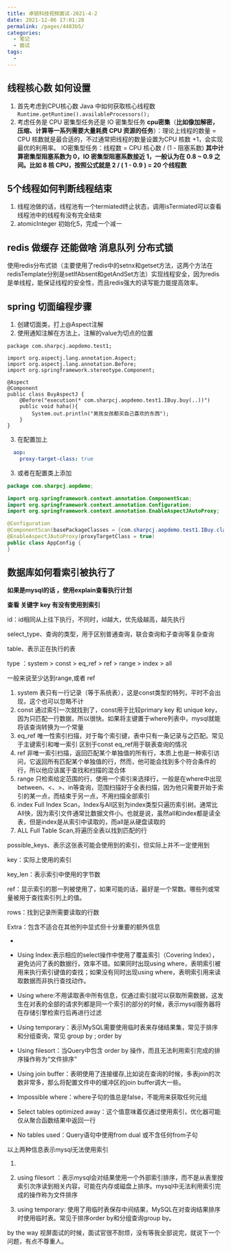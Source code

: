 ```yaml
---
title: 卓锐科技视频面试-2021-4-2
date: 2021-12-06 17:01:28
permalink: /pages/4483b5/
categories:
  - 笔记
  - 面试
tags:
  - 
---
```

## 线程核心数 如何设置


1. 首先考虑到CPU核心数 Java 中如何获取核心线程数 `Runtime.getRuntime().availableProcessors();`
1. 考虑任务是 CPU 密集型任务还是 IO 密集型任务
**cpu密集**（**比如像加解密，压缩、计算等一系列需要大量耗费 CPU 资源的任务**）：理论上线程的数量 = CPU 核数就是最合适的，不过通常把线程的数量设置为CPU 核数 +1，会实现最优的利用率。
IO密集型任务：线程数 = CPU 核心数 / (1 - 阻塞系数)
**其中计算密集型阻塞系数为 0，IO 密集型阻塞系数接近 1，一般认为在 0.8 ~ 0.9 之间。比如 8 核 CPU，按照公式就是 2 / ( 1 - 0.9 ) = 20 个线程数**



## 5个线程如何判断线程结束


1. 线程池做的话，线程池有一个termiated终止状态，调用isTermiated可以查看线程池中的线程有没有完全结束
1. atomicInteger 初始化5，完成一个减一



## redis 做缓存 还能做啥 消息队列 分布式锁


使用redis分布式锁（主要使用了redis中的setnx和getset方法，这两个方法在redisTemplate分别是setIfAbsent和getAndSet方法）实现线程安全，因为redis是单线程，能保证线程的安全性，而且redis强大的读写能力能提高效率。


## spring 切面编程步骤


1. 创建切面类，打上@Aspect注解
1. 使用通知注解在方法上，注解的value为切点的位置
```
package com.sharpcj.aopdemo.test1;

import org.aspectj.lang.annotation.Aspect;
import org.aspectj.lang.annotation.Before;
import org.springframework.stereotype.Component;

@Aspect
@Component
public class BuyAspectJ {
    @Before("execution(* com.sharpcj.aopdemo.test1.IBuy.buy(..))")
    public void haha(){
        System.out.println("男孩女孩都买自己喜欢的东西");
    }
}
```

3. 在配置加上
```yml
  aop:
    proxy-target-class: true
```

3. 或者在配置类上添加
```java
package com.sharpcj.aopdemo;

import org.springframework.context.annotation.ComponentScan;
import org.springframework.context.annotation.Configuration;
import org.springframework.context.annotation.EnableAspectJAutoProxy;

@Configuration
@ComponentScan(basePackageClasses = {com.sharpcj.aopdemo.test1.IBuy.class})
@EnableAspectJAutoProxy(proxyTargetClass = true)
public class AppConfig {
}
```


## 数据库如何看索引被执行了


**如果是mysql的话 ，使用explain查看执行计划**


**查看 关键字 key 有没有使用到索引**


id：id相同从上往下执行，不同时，id越大，优先级越高，越先执行


select_type、查询的类型，用于区别普通查询，联合查询和子查询等复杂查询


table、表示正在执行的表


type ：system > const > eq_ref > ref > range > index > all


一般来说至少达到range,或者 ref


1. system 表只有一行记录（等于系统表），这是const类型的特列，平时不会出现，这个也可以忽略不计
1. const 通过索引一次就找到了，const用于比较primary key 和 unique key，因为只匹配一行数据，所以很快。如果将主键置于where列表中，mysql就能将该查询转换为一个常量
1. eq_ref 唯一性索引扫描，对于每个索引键，表中只有一条记录与之匹配。常见于主键索引和唯一索引 区别于const eq_ref用于联表查询的情况
1. ref 非唯一索引扫描，返回匹配某个单独值的所有行，本质上也是一种索引访问，它返回所有匹配某个单独值的行，然而，他可能会找到多个符合条件的行，所以他应该属于查找和扫描的混合体
1. range 只检索给定范围的行，使用一个索引来选择行，一般是在where中出现between、<、>、in等查询，范围扫描好于全表扫描，因为他只需要开始于索引的某一点，而结束于另一点，不用扫描全部索引
1. index Full Index Scan，Index与All区别为index类型只遍历索引树。通常比All快，因为索引文件通常比数据文件小。也就是说，虽然all和index都是读全表，但是index是从索引中读取的，而all是从硬盘读取的
1. ALL Full Table Scan,将遍历全表以找到匹配的行



possible_keys、表示这张表可能会使用到的索引，但实际上并不一定使用到


key：实际上使用的索引


key_len：表示索引中使用的字节数


ref：显示索引的那一列被使用了，如果可能的话，最好是一个常数。哪些列或常量被用于查找索引列上的值。


rows：找到记录所需要读取的行数


Extra：包含不适合在其他列中显式但十分重要的额外信息


- 

   - Using Index:表示相应的select操作中使用了覆盖索引（Covering Index），避免访问了表的数据行，效率不错。如果同时出现using where，表明索引被用来执行索引键值的查找；如果没有同时出现using where，表明索引用来读取数据而非执行查找动作。
   - Using where:不用读取表中所有信息，仅通过索引就可以获取所需数据，这发生在对表的全部的请求列都是同一个索引的部分的时候，表示mysql服务器将在存储引擎检索行后再进行过滤
   - Using temporary：表示MySQL需要使用临时表来存储结果集，常见于排序和分组查询，常见 group by ; order by
   - Using filesort：当Query中包含 order by 操作，而且无法利用索引完成的排序操作称为“文件排序”
   - Using join buffer：表明使用了连接缓存,比如说在查询的时候，多表join的次数非常多，那么将配置文件中的缓冲区的join buffer调大一些。
   - Impossible where：where子句的值总是false，不能用来获取任何元组
   - Select tables optimized away：这个值意味着仅通过使用索引，优化器可能仅从聚合函数结果中返回一行
   - No tables used：Query语句中使用from dual 或不含任何from子句



以上两种信息表示mysql无法使用索引


1. 

   1. using filesort ：表示mysql会对结果使用一个外部索引排序，而不是从表里按索引次序读到相关内容，可能在内存或磁盘上排序。mysql中无法利用索引完成的操作称为文件排序
   1. using temporary: 使用了用临时表保存中间结果，MySQL在对查询结果排序时使用临时表。常见于排序order by和分组查询group by。



by the way
视屏面试的时候，面试官很不耐烦，没有等我全部说完，就说下一个问题，有点不尊重人。


